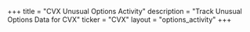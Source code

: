 +++
title = "CVX Unusual Options Activity"
description = "Track Unusual Options Data for CVX"
ticker = "CVX"
layout = "options_activity"
+++

